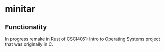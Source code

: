 # minitar

## Functionality

In progress remake in Rust of CSCI4061: Intro to Operating Systems project that was originally in C.
